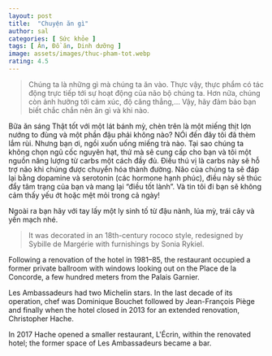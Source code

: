 ```yaml
---
layout: post
title:  "Chuyện ăn gì"
author: sal
categories: [ Sức khỏe ]
tags: [ Ăn, Đồ ăn, Dinh dưỡng ]
image: assets/images/thuc-pham-tot.webp
rating: 4.5
---
```


> Chúng ta là những gì mà chúng ta ăn vào. 
Thực vậy, thực phẩm có tác động trực tiếp tới sự hoạt động của não bộ chúng ta. Hơn nữa, chúng còn ảnh hưởng tới cảm xúc, độ căng thẳng,... Vậy, hãy đảm bảo bạn biết chắc chắn nên ăn gì và khi nào. 

Bữa ăn sáng
Thật tốt với một lát bánh mỳ, chèn trên là một miếng thịt lợn nướng to đùng và một phần đậu phải không nào? NÓi đến đây tôi đã thèm lắm rùi. Nhưng bạn ơi, ngồi xuốn uống miếng trà nào. Tại sao chúng ta không chọn ngũ cốc nguyên hạt, thứ mà sẽ cung cấp cho bạn và tôi một nguồn năng lượng từ carbs một cách đầy đủ. Điều thú vị là carbs này sẽ hỗ trợ não khi chúng được chuyển hóa thành đường. Não của chúng ta sẽ đáp lại bằng dopamine và serotonin (các hormone hạnh phúc), điều này sẽ thúc đẩy tâm trạng của bạn và mang lại “điều tốt lành”. Và tin tôi đi bạn sẽ không cảm thấy yếu ớt hoặc mệt mỏi trong cả ngày!

Ngoài ra bạn hãy với tay lấy một ly sinh tố từ đậu nành, lúa mỳ, trái cây và yến mạch nhé.

> It was decorated in an 18th-century rococo style, redesigned by Sybille de Margérie with furnishings by Sonia Rykiel.

Following a renovation of the hotel in 1981–85, the restaurant occupied a former private ballroom with windows looking out on the Place de la Concorde, a few hundred meters from the Palais Garnier. 

Les Ambassadeurs had two Michelin stars. In the last decade of its operation, chef was Dominique Bouchet  followed by Jean-François Piège and finally when the hotel closed in 2013 for an extended renovation, Christopher Hache.

In 2017 Hache opened a smaller restaurant, L'Écrin, within the renovated hotel; the former space of Les Ambassadeurs became a bar.
